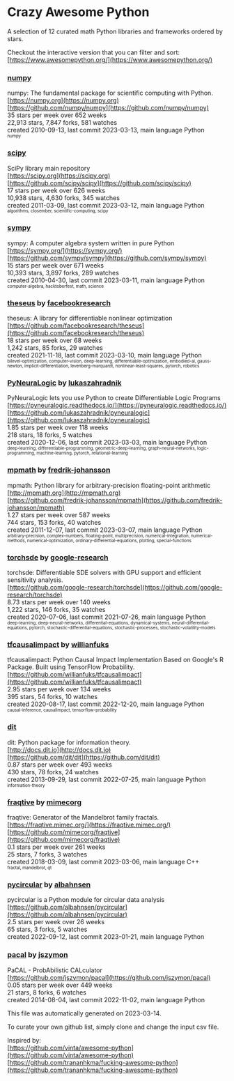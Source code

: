 # Crazy Awesome Python
A selection of 12 curated math Python libraries and frameworks ordered by stars.  

Checkout the interactive version that you can filter and sort: 
[https://www.awesomepython.org/](https://www.awesomepython.org/)  


### [numpy](https://github.com/numpy/numpy)  
numpy: The fundamental package for scientific computing with Python.  
[https://numpy.org](https://numpy.org)  
[https://github.com/numpy/numpy](https://github.com/numpy/numpy)  
35 stars per week over 652 weeks  
22,913 stars, 7,847 forks, 581 watches  
created 2010-09-13, last commit 2023-03-13, main language Python  
<sub><sup>numpy</sup></sub>


### [scipy](https://github.com/scipy/scipy)  
SciPy library main repository  
[https://scipy.org](https://scipy.org)  
[https://github.com/scipy/scipy](https://github.com/scipy/scipy)  
17 stars per week over 626 weeks  
10,938 stars, 4,630 forks, 345 watches  
created 2011-03-09, last commit 2023-03-12, main language Python  
<sub><sup>algorithms, closember, scientific-computing, scipy</sup></sub>


### [sympy](https://github.com/sympy/sympy)  
sympy: A computer algebra system written in pure Python  
[https://sympy.org/](https://sympy.org/)  
[https://github.com/sympy/sympy](https://github.com/sympy/sympy)  
15 stars per week over 671 weeks  
10,393 stars, 3,897 forks, 289 watches  
created 2010-04-30, last commit 2023-03-11, main language Python  
<sub><sup>computer-algebra, hacktoberfest, math, science</sup></sub>


### [theseus](https://github.com/facebookresearch/theseus) by [facebookresearch](https://github.com/facebookresearch)  
theseus: A library for differentiable nonlinear optimization  
[https://github.com/facebookresearch/theseus](https://github.com/facebookresearch/theseus)  
18 stars per week over 68 weeks  
1,242 stars, 85 forks, 29 watches  
created 2021-11-18, last commit 2023-03-10, main language Python  
<sub><sup>bilevel-optimization, computer-vision, deep-learning, differentiable-optimization, embodied-ai, gauss-newton, implicit-differentiation, levenberg-marquardt, nonlinear-least-squares, pytorch, robotics</sup></sub>


### [PyNeuraLogic](https://github.com/lukaszahradnik/pyneuralogic) by [lukaszahradnik](https://github.com/lukaszahradnik)  
PyNeuraLogic lets you use Python to create Differentiable Logic Programs  
[https://pyneuralogic.readthedocs.io/](https://pyneuralogic.readthedocs.io/)  
[https://github.com/lukaszahradnik/pyneuralogic](https://github.com/lukaszahradnik/pyneuralogic)  
1.85 stars per week over 118 weeks  
218 stars, 18 forks, 5 watches  
created 2020-12-06, last commit 2023-03-03, main language Python  
<sub><sup>deep-learning, differentiable-programming, geometric-deep-learning, graph-neural-networks, logic-programming, machine-learning, pytorch, relational-learning</sup></sub>


### [mpmath](https://github.com/fredrik-johansson/mpmath) by [fredrik-johansson](https://github.com/fredrik-johansson)  
mpmath: Python library for arbitrary-precision floating-point arithmetic  
[http://mpmath.org](http://mpmath.org)  
[https://github.com/fredrik-johansson/mpmath](https://github.com/fredrik-johansson/mpmath)  
1.27 stars per week over 587 weeks  
744 stars, 153 forks, 40 watches  
created 2011-12-07, last commit 2023-03-07, main language Python  
<sub><sup>arbitrary-precision, complex-numbers, floating-point, multiprecision, numerical-integration, numerical-methods, numerical-optimization, ordinary-differential-equations, plotting, special-functions</sup></sub>


### [torchsde](https://github.com/google-research/torchsde) by [google-research](https://github.com/google-research)  
torchsde: Differentiable SDE solvers with GPU support and efficient sensitivity analysis.   
[https://github.com/google-research/torchsde](https://github.com/google-research/torchsde)  
8.73 stars per week over 140 weeks  
1,222 stars, 146 forks, 35 watches  
created 2020-07-06, last commit 2021-07-26, main language Python  
<sub><sup>deep-learning, deep-neural-networks, differential-equations, dynamical-systems, neural-differential-equations, pytorch, stochastic-differential-equations, stochastic-processes, stochastic-volatility-models</sup></sub>


### [tfcausalimpact](https://github.com/willianfuks/tfcausalimpact) by [willianfuks](https://github.com/willianfuks)  
tfcausalimpact: Python Causal Impact Implementation Based on Google's R Package. Built using TensorFlow Probability.  
[https://github.com/willianfuks/tfcausalimpact](https://github.com/willianfuks/tfcausalimpact)  
2.95 stars per week over 134 weeks  
395 stars, 54 forks, 10 watches  
created 2020-08-17, last commit 2022-12-20, main language Python  
<sub><sup>causal-inference, causalimpact, tensorflow-probability</sup></sub>


### [dit](https://github.com/dit/dit)  
dit: Python package for information theory.  
[http://docs.dit.io](http://docs.dit.io)  
[https://github.com/dit/dit](https://github.com/dit/dit)  
0.87 stars per week over 493 weeks  
430 stars, 78 forks, 24 watches  
created 2013-09-29, last commit 2022-07-25, main language Python  
<sub><sup>information-theory</sup></sub>


### [fraqtive](https://github.com/mimecorg/fraqtive) by [mimecorg](https://github.com/mimecorg)  
fraqtive: Generator of the Mandelbrot family fractals.  
[https://fraqtive.mimec.org/](https://fraqtive.mimec.org/)  
[https://github.com/mimecorg/fraqtive](https://github.com/mimecorg/fraqtive)  
0.1 stars per week over 261 weeks  
25 stars, 7 forks, 3 watches  
created 2018-03-09, last commit 2023-03-06, main language C++  
<sub><sup>fractal, mandelbrot, qt</sup></sub>


### [pycircular](https://github.com/albahnsen/pycircular) by [albahnsen](https://github.com/albahnsen)  
pycircular is a Python module for circular data analysis  
[https://github.com/albahnsen/pycircular](https://github.com/albahnsen/pycircular)  
2.5 stars per week over 26 weeks  
65 stars, 3 forks, 5 watches  
created 2022-09-12, last commit 2023-01-21, main language Python  


### [pacal](https://github.com/jszymon/pacal) by [jszymon](https://github.com/jszymon)  
PaCAL - ProbAbilistic CALculator  
[https://github.com/jszymon/pacal](https://github.com/jszymon/pacal)  
0.05 stars per week over 449 weeks  
21 stars, 8 forks, 6 watches  
created 2014-08-04, last commit 2022-11-02, main language Python  


This file was automatically generated on 2023-03-14.  

To curate your own github list, simply clone and change the input csv file.  

Inspired by:  
[https://github.com/vinta/awesome-python](https://github.com/vinta/awesome-python)  
[https://github.com/trananhkma/fucking-awesome-python](https://github.com/trananhkma/fucking-awesome-python)  